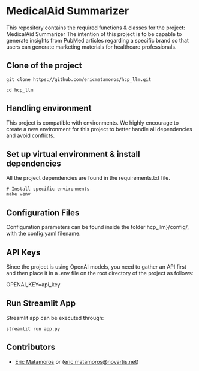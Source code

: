 # MedicalAid Summarizer

This repository contains the required functions & classes for the project: MedicalAid Summarizer
The intention of this project is to be capable to generate insights from PubMed articles regarding a specific brand so that
users can generate marketing materials for healthcare professionals.

## Clone of the project

```
git clone https://github.com/ericmatamoros/hcp_llm.git

cd hcp_llm
```

## Handling environment

This project is compatible with environments. We highly encourage to create a new environment for this project to better handle all
dependencies and avoid conflicts.

## Set up virtual environment & install dependencies

All the project dependencies are found in the requirements.txt file.

```
# Install specific environments
make venv
```

## Configuration Files

Configuration parameters can be found inside the folder hcp_llm}/config/, with the config.yaml filename.

## API Keys

Since the project is using OpenAI models, you need to gather an API first and then place it in a .env file on the root
directory of the project as follows:

OPENAI_KEY=api_key

## Run Streamlit App

Streamlit app can be executed through:

```
streamlit run app.py
```

## Contributors

- [Eric Matamoros](ericmatamoros1999@gmail.com) or (eric.matamoros@novartis.net)